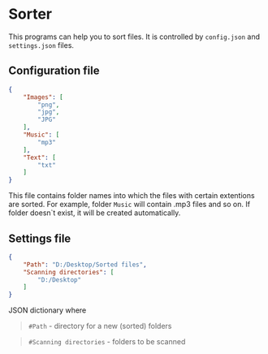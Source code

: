 # Sorter
This programs can help you to sort files. It is controlled by `config.json` and `settings.json` files.
## Configuration file
```json
{
    "Images": [
        "png",
        "jpg",
        "JPG"
    ],
    "Music": [
        "mp3"
    ],
    "Text": [
    	"txt"
    ]
}
```
This file contains folder names into which the files with certain extentions are sorted. For example, folder ```Music``` will contain .mp3 files and so on. If folder doesn`t exist, it will be created automatically.
## Settings file
```json
{
    "Path": "D:/Desktop/Sorted files",
    "Scanning directories": [
        "D:/Desktop"
    ]
}
```
JSON dictionary where 
>```#Path``` - directory for a new (sorted) folders 

>```#Scanning directories```  - folders to be scanned
